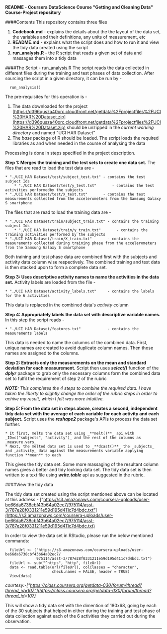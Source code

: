 **README - Coursera DataScience Course "Getting and Cleaning Data" Course-Project repository**


####Contents
This repository contains three files

1. **Codebook.md** -    explains the details about the the layout of the data set, the variables and their definitions, any units of measurement, etc
2. **README.md** -      explains what the script does and how to run it and view the tidy data created using the script
3. **run_analysis.R** - the R script that reads a given set of data and massages them into a tidy data


####The Script - run_analysis.R
The script reads the data collected in different files during the training and test phases of data collection.
After sourcing the script in a given directory, it can be run by - 
```{r}
  run_analysis()
```
The pre-requisites for this operation is -

1. The data downloaded for the project [https://d396qusza40orc.cloudfront.net/getdata%2Fprojectfiles%2FUCI%20HAR%20Dataset.zip](https://d396qusza40orc.cloudfront.net/getdata%2Fprojectfiles%2FUCI%20HAR%20Dataset.zip) should be unzipped in the _current working directory_ and named "UCI HAR Dataset"
2. The _base_ package of R should be loaded. The script loads the required libraries as and when needed in the course of analysing the data


Processing is done in steps specified in the project description.

**Step 1: Merges the training and the test sets to create one data set.**
The files that are read to load the test data are -

	* "./UCI HAR Dataset/test/subject_test.txt" - contains the test subject Ids
        * "./UCI HAR Dataset/test/y_test.txt"       - contains the test activities performedby the subjects
	* "./UCI HAR Dataset/test/X_test.txt"       - contains the test measurements collected from the accelerometers from the Samsung Galaxy S smartphone


The files that are read to load the training data are -

	* "./UCI HAR Dataset/train/subject_train.txt" - contains the training subject Ids
        * "./UCI HAR Dataset/train/y_train.txt"       - contains the training activities performed by the subjects
	* "./UCI HAR Dataset/train/X_train.txt"       - contains the measurements collected during training phase from the accelerometers from the Samsung Galaxy S smartphone


Both training and test phase data are combined first with the subjects and activity data column wise respectively. The combined training and test data is then stacked upon to form a complete data set. 


**Step 3: Uses descriptive activity names to name the activities in the data set.**
Activity labels are loaded from the file -

	* "./UCI HAR Dataset/activity_labels.txt"     - contains the labels for the 6 activities
This data is replaced in the combined data's _activity_ column


**Step 4: Appropriately labels the data set with descriptive variable names.**
In this step the script reads - 

	* "./UCI HAR Dataset/features.txt"            - contains the measurements labels
This data is needed to name the columns of the combined data. First, unique names are created to avoid duplicate column names. Then those names are assigned to the columns.


**Step 2: Extracts only the measurements on the mean and standard deviation for each measurement.**
Script then uses _**select()**_ function of the _**dplyr**_ package to grab only the necessary columns form the combined data set to fulfil the requirement of step 2 of the rubric


_**NOTE:** This completes the 4 steps to combine the required data. I have taken the liberty to slightly change the order of the rubric steps in order to achive my result, which I felt was more intuitive._


**Step 5: From the data set in steps above, creates a second, independent tidy data set with the average of each variable for each activity and each subject.**
Script uses the _**reshape2**_ package's APIs to process the data set further.

	* It first, melts the data set using _**melt()**_ api with _ID=c("subjects", "activity")_ and the rest of the columns as _measure.vars_
	* Next, the melted data set is used to _**dcast()**_ the _subjects_ and _activity_ data against the measurements variable applying function **mean** to each

This gives the tidy data set. Some more massaging of the resultant column names gives a better and tidy looking data set.
The tidy data set is then written to a text file using _**write.table**_ api as suggested in the rubric.


####View the tidy data

The tidy data set created using the script mentioned above can be located at this address -
["https://s3.amazonaws.com/coursera-uploads/user-be66da6738cbf43b64a02ec7/975114/asst-3/787e28f0331211e59d195d411c7d4bdc.txt"](https://s3.amazonaws.com/coursera-uploads/user-be66da6738cbf43b64a02ec7/975114/asst-3/787e28f0331211e59d195d411c7d4bdc.txt)

In order to view the data set in RStudio, please run the below mentioned commands:
```{r}
  fileUrl <- ("https://s3.amazonaws.com/coursera-uploads/user-be66da6738cbf43b64a02ec7/
              975114/asst-3/787e28f0331211e59d195d411c7d4bdc.txt")
  fileUrl <- sub("^https", "http", fileUrl)
  data <- read.table(url(fileUrl), colClasses = "character", 
                     check.names = FALSE, header = TRUE)
  View(data)
```
*courtesy:-["https://class.coursera.org/getdata-030/forum/thread?thread_id=107"](https://class.coursera.org/getdata-030/forum/thread?thread_id=107)*

This will show a tidy data set with the dimention of 180x68, going by each of the 30 subjects that helped in either during the training and test phase of data collection against each of the 6 activities they carried out during the observation.    

--------------------------------------------------------------------------------------------


